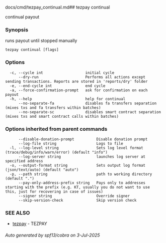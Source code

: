 docs/cmd/tezpay_continual.md## tezpay continual

continual payout

### Synopsis

runs payout until stopped manually

```
tezpay continual [flags]
```

### Options

```
  -c, --cycle int                   initial cycle
      --dry-run                     Performs all actions except sending transactions. Reports are stored in 'reports/dry' folder
  -e, --end-cycle int               end cycle
  -a, --force-confirmation-prompt   ask for confirmation on each payout
  -h, --help                        help for continual
      --no-separate-fa              disables fa transfers separation (mixes txs and fa transfers within batches)
      --no-separate-sc              disables smart contract separation (mixes txs and smart contract calls within batches)
```

### Options inherited from parent commands

```
      --disable-donation-prompt          Disable donation prompt
      --log-file string                  Logs to file
  -l, --log-level string                 Sets log level format (trace/debug/info/warn/error) (default "info")
      --log-server string                launches log server at specified address
  -o, --output-format string             Sets output log format (json/text/auto) (default "auto")
  -p, --path string                      path to working directory (default ".")
      --pay-only-address-prefix string   Pays only to addresses starting with the prefix (e.g. KT, usually you do not want to use this, just for recovering in case of issues)
      --signer string                    Override signer
      --skip-version-check               Skip version check
```

### SEE ALSO

* [tezpay](/tezpay/reference/cmd/tezpay)	 - TEZPAY

###### Auto generated by spf13/cobra on 3-Jul-2025

